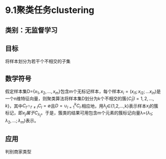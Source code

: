 # 9.1聚类任务clustering
## 类别：无监督学习

## 目标
将样本划分为若干个不相交的子集

## 数学符号
假定样本集D={$x_1,x_2,...,x_m$}包含m个无标记样本，每个样本$x_i=(x_{i1};x_{i2};...x_{in})$是一个n维特征向量，则聚类算法将样本集D划分为k个不相交的簇{$C_l|l=1,2,...,k$}，其中$C_{l'}∩_{l'≠l}C_l=\emptyset$且$D=∪^k_{l=1}C_l$.相应地，用$λ_j$∈{1,2,...,k}表示样本$x_i$的簇标记，即$x_j属于C_{λ_j}$。于是，簇类的结果可用包含m个元素的簇标记向量λ=($λ_1;λ_2,...;λ_m$)表示。

## 应用
判别商家类型
